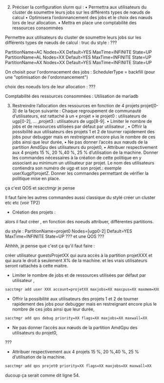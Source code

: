 2) Préciser la configuration slurm qui :
• Permettra aux utilisateurs du cluster de soumettre leurs jobs sur les différents types de nœuds
de calcul
• Optimisera l’ordonnancement des jobs et le choix des nœuds lors de leur allocation.
• Mettra en place une comptabilité des ressources consommées


Permettre aux utilisateurs du cluster de soumettre leurs jobs sur les différents types de nœuds de calcul :
truc du style : ???

PartitionName=AC Nodes=XX Default=YES MaxTime=INFINITE State=UP
PartitionName=AL Nodes=XX Default=YES MaxTime=INFINITE State=UP
PartitionName=AX Nodes=XX Default=YES MaxTime=INFINITE State=UP

On choisit pour l'ordonnacement des jobs : 
SchedulerType = backfill  (pour une "optimisation de l'ordonnancement")

choix des noeuds lors de leur allocation :
???

Comptabilité des ressources consommées :
Utilisation de mariadb


3) Restreindre l’allocation des ressources en fonction de 4 projets projet[0-3] de la façon suivante :
Chaque regroupement de communauté d’utilisateurs, est rattaché à un « projet » ie
projet0 : utilisateurs de ugp[0-2], … ,projet3 : utilisateurs de ugp[8-9].
• Limiter le nombre de jobs et de ressources utilisées par défaut par utilisateur ,
• Offrir la possibilité aux utilisateurs des projets 1 et 2 de tourner rapidement des jobs pour
debugger mais en restreignant encore plus le nombre de ces jobs ainsi que leur durée,
• Ne pas donner l’accès aux nœuds de la partition AmdGpu des utilisateurs du projet0,
• Attribuer respectivement aux 4 projets 15 %, 20 %,40 %, 25 % d’utilisation de la machine.
Donner les commandes nécessaires à la création de cette politique en y associant au minimum un
utilisateur par projet. Le nom des utilisateurs contiendra son numéro de ugp et son projet.:
exemple userXugpYprojetZ.
Donner les commandes permettant de vérifier la politique mise en place.

ça c'est QOS et sacctmgr je pense 

Il faut faire les autres commandes aussi classique du stylé créer un cluster etc etc (voir TP2)

- Création des projets :

alors il faut créer , en fonction des noeuds attribuer, différentes partitions.

du style :
PartitionName=projet0 Nodes=[ugp0-2] Default=YES MaxTime=INFINITE State=UP ???
et une QOS  ??? 


Ahhhh, je pense que c'est ça qu'il faut faire :

créer utilisateur guestsProjetXX qui aura accès à la partition projetXXX et qui aura le droit à seulement X% de la machine.
et les vrais utilisateurs seront rattachés à cette maitre.

- Limiter le nombre de jobs et de ressources utilisées par défaut par utilisateur ,

```bash
sacctmgr add user XXX account=projetXX maxjobs=XX maxcpus=XX maxmem=XXG
```

- Offrir la possibilité aux utilisateurs des projets 1 et 2 de tourner rapidement des jobs pour debugger mais en restreignant encore plus le nombre de ces jobs ainsi que leur durée,

```bash
sacctmgr add qos debug priority=XX flags=XX maxjobs=XX maxwall=XX 
```

- Ne pas donner l’accès aux nœuds de la partition AmdGpu des utilisateurs du projet0,

???

- Attribuer respectivement aux 4 projets 15 %, 20 %,40 %, 25 % d’utilisation de la machine.

```bash
sacctmgr add qos projet0 priority=XX flags=XX maxjobs=XX maxwall=XX 
```

ducoup ça serait comme dit ligne 54.
